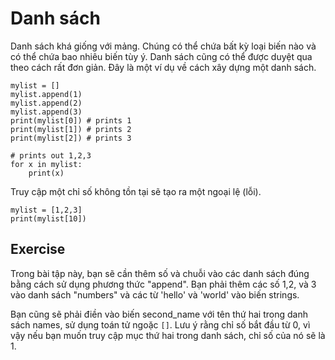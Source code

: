 # Danh sách

Danh sách khá giống với mảng. Chúng có thể chứa bất kỳ loại biến nào và có thể chứa bao nhiêu biến tùy ý. Danh sách cũng có thể được duyệt qua theo cách rất đơn giản. Đây là một ví dụ về cách xây dựng một danh sách.

    mylist = []
    mylist.append(1)
    mylist.append(2)
    mylist.append(3)
    print(mylist[0]) # prints 1
    print(mylist[1]) # prints 2
    print(mylist[2]) # prints 3

    # prints out 1,2,3
    for x in mylist:
        print(x)

Truy cập một chỉ số không tồn tại sẽ tạo ra một ngoại lệ (lỗi).

    mylist = [1,2,3]
    print(mylist[10])

Exercise
--------

Trong bài tập này, bạn sẽ cần thêm số và chuỗi vào các danh sách đúng bằng cách sử dụng phương thức "append". Bạn phải thêm các số 1,2, và 3 vào danh sách "numbers" và các từ 'hello' và 'world' vào biến strings.

Bạn cũng sẽ phải điền vào biến second_name với tên thứ hai trong danh sách names, sử dụng toán tử ngoặc `[]`. Lưu ý rằng chỉ số bắt đầu từ 0, vì vậy nếu bạn muốn truy cập mục thứ hai trong danh sách, chỉ số của nó sẽ là 1.